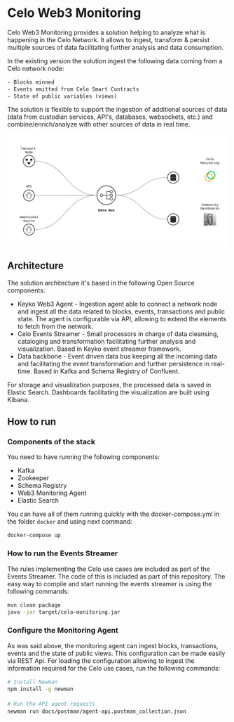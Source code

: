 # Celo Web3 Monitoring 

Celo Web3 Monitoring provides a solution helping to analyze what is happening in the Celo Network.
It allows to ingest, transform & persist multiple sources of data facilitating further analysis and data consumption.

In the existing version the solution ingest the following data coming from a Celo network node:

    - Blocks minned
    - Events emitted from Celo Smart Contracts
    - State of public variables (views)

The solution is flexible to support the ingestion of additional sources of data (data from custodian services, API's, databases, websockets, etc.)
 and combine/enrich/analyze with other sources of data in real time.  

![High Level View](docs/images/high-level-view.png)

## Architecture

The solution architecture it's based in the following Open Source components:

- Keyko Web3 Agent - Ingestion agent able to connect a network node and ingest all the data related to blocks, events, transactions and public state. The agent is configurable via API, allowing to extend the elements to fetch from the network.
- Celo Events Streamer - Small processors in charge of data cleansing, cataloging and transformation facilitating further analysis and visualization. Based in Keyko event streamer framework.
- Data backbone -  Event driven data bus keeping all the incoming data and facilitating the event transformation and further persistence in real-time. Based in Kafka and Schema Registry of Confluent.  

For storage  and visualization purposes, the processed data is saved in Elastic Search. Dashboards facilitating the visualization are built using Kibana.

## How to run

### Components of the stack

You need to have running the following components:

- Kafka
- Zookeeper
- Schema Registry
- Web3 Monitoring Agent
- Elastic Search
    
You can have all of them running quickly with the docker-compose.yml in the folder `docker` and using next command:

```bash
docker-compose up
```

### How to run the Events Streamer

The rules implementing the Celo use cases are included as part of the Events Streamer. The code of this is included as part of this repository.
The easy way to compile and start running the events streamer is using the following commands:

```bash
mvn clean package
java -jar target/celo-monitoring.jar 
```

### Configure the Monitoring Agent

As was said above, the monitoring agent can ingest blocks, transactions, events and the state of public views. This configuration can be made easily via REST Api.
For loading the configuration allowing to ingest the information required for the Celo use cases, run the following commands:

```bash
# Install Newman
npm install -g newman

# Run the API agent requests
newman run docs/postman/agent-api.postman_collection.json 
```


